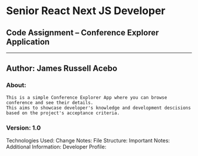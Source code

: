 # Senior React Next JS Developer
## Code Assignment – Conference Explorer Application
___________________________________________________________
## Author: James Russell Acebo
### About:
    This is a simple Conference Explorer App where you can browse conference and see their details.
    This aims to showcase developer's knowledge and development descisions based on the project's acceptance criteria.
### Version: 1.0
Technologies Used:
Change Notes:
File Structure:
Important Notes:
Additional Information:
Developer Profile:
